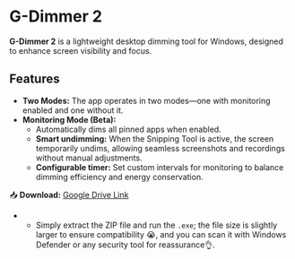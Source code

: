 # G-Dimmer 2

**G-Dimmer 2** is a lightweight desktop dimming tool for Windows, designed to enhance screen visibility and focus.

## Features
- **Two Modes:** The app operates in two modes—one with monitoring enabled and one without it.
- **Monitoring Mode (Beta):**
  - Automatically dims all pinned apps when enabled.
  - **Smart undimming:** When the Snipping Tool is active, the screen temporarily undims, allowing seamless screenshots and recordings without manual adjustments.
  - **Configurable timer:** Set custom intervals for monitoring to balance dimming efficiency and energy conservation.

📥 **Download:** [Google Drive Link](https://drive.google.com/file/d/1o8vfxU6TSxkEu2qm0vGL07MpJrHNvRho/view?usp=drive_link)
- - Simply extract the ZIP file and run the `.exe`; the file size is slightly larger to ensure compatibility 😭, and you can scan it with Windows Defender or any security tool for reassurance👌.  
